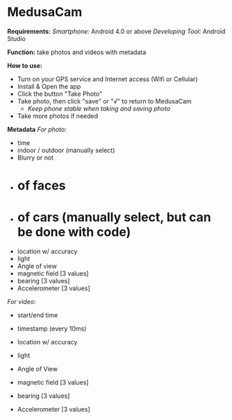 # MedusaCam

**Requirements:** 
	*Smartphone:* Android 4.0 or above
	*Developing Tool:* Android Studio

**Function:** take photos and videos with metadata

**How to use:**
- Turn on your GPS service and Internet access (Wifi or Cellular)
- Install & Open the app
- Click the button "Take Photo" 
- Take photo, then click "save" or "√" to return to MedusaCam 
	- *Keep phone stable when taking and saving photo*
- Take more photos if needed

**Metadata**
*For photo:*
- time
- indoor / outdoor (manually select)
- Blurry or not
- # of faces
- # of cars (manually select, but can be done with code)
- location w/ accuracy 
- light
- Angle of view
- magnetic field [3 values]
- bearing [3 values]
- Accelerometer [3 values]

*For video:*
- start/end time
- timestamp (every 10ms) 
- location w/ accuracy 
- light
- Angle of View


- magnetic field [3 values]
- bearing [3 values]
- Accelerometer [3 values]